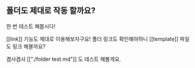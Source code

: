 ## 폴더도 제대로 작동 할까요?

한 번 테스트 해봅시다!

[[link]] 기능도 제대로 이용해보자구요!
폴더 링크도 확인해야하니 [[template]] 파일도 링크 해볼까요?

겸사겸사 [["./folder test.md"]] 도 테스트 해볼게요.
